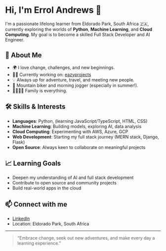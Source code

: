 # Hi, I'm Errol Andrews 👋

I'm a passionate lifelong learner from Eldorado Park, South Africa 🇿🇦, currently exploring the worlds of **Python**, **Machine Learning**, and **Cloud Computing**. My goal is to become a skilled Full Stack Developer and AI Engineer.

## 🚀 About Me

- 🌍 I love change, challenges, and new beginnings.
- 👨‍💻 Currently working on: [eazyprojects](https://github.com/eazy100/eazyprojects)
- 💡 Always up for adventure, travel, and meeting new people.
- 🏃 Mountain biker and morning jogger (especially in summer!).
- 👨‍👩‍👧‍👦 Family is everything.

## 🛠️ Skills & Interests

- **Languages**: Python, (learning JavaScript/TypeScript, HTML, CSS)
- **Machine Learning**: Building models, exploring AI, data analysis
- **Cloud Computing**: Experimenting with AWS, Azure, GCP
- **Web Development**: Starting my full stack journey (MERN stack, Django, Flask)
- **Open Source**: Always keen to collaborate on meaningful projects

## 📈 Learning Goals

- Deepen my understanding of AI and full stack development
- Contribute to open source and community projects
- Build real-world apps in the cloud

## 📫 Connect with me

- [LinkedIn](https://linkedin.com/in/errol-andrews-b7928166)
- Location: Eldorado Park, South Africa

---

> “Embrace change, seek out new adventures, and make every day a learning experience.”

